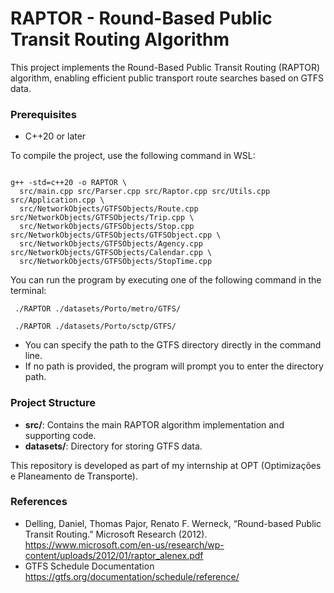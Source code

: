 # RAPTOR - Round-Based Public Transit Routing Algorithm
This project implements the Round-Based Public Transit Routing (RAPTOR) algorithm, 
enabling efficient public transport route searches based on GTFS data.

### Prerequisites
- C++20 or later

To compile the project, use the following command in WSL:

<code> 
g++ -std=c++20 -o RAPTOR \
  src/main.cpp src/Parser.cpp src/Raptor.cpp src/Utils.cpp src/Application.cpp \
  src/NetworkObjects/GTFSObjects/Route.cpp src/NetworkObjects/GTFSObjects/Trip.cpp \
  src/NetworkObjects/GTFSObjects/Stop.cpp src/NetworkObjects/GTFSObjects/GTFSObject.cpp \
  src/NetworkObjects/GTFSObjects/Agency.cpp src/NetworkObjects/GTFSObjects/Calendar.cpp \
  src/NetworkObjects/GTFSObjects/StopTime.cpp
</code>

You can run the program by executing one of the following command in the terminal:

``` ./RAPTOR ./datasets/Porto/metro/GTFS/```

``` ./RAPTOR ./datasets/Porto/sctp/GTFS/```

 - You can specify the path to the GTFS directory directly in the command line. 
 - If no path is provided, the program will prompt you to enter the directory path.

### Project Structure
- **src/**: Contains the main RAPTOR algorithm implementation and supporting code.
- **datasets/**: Directory for storing GTFS data.

This repository is developed as part of my internship at OPT (Optimizações e Planeamento de Transporte). 

### References
- Delling, Daniel, Thomas Pajor, Renato F. Werneck, “Round-based Public Transit Routing.” Microsoft Research (2012). https://www.microsoft.com/en-us/research/wp-content/uploads/2012/01/raptor_alenex.pdf
- GTFS Schedule Documentation https://gtfs.org/documentation/schedule/reference/